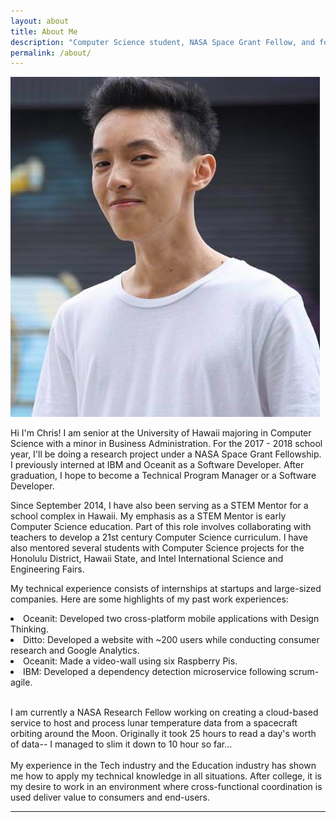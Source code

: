 ```yaml
---
layout: about
title: About Me
description: "Computer Science student, NASA Space Grant Fellow, and former IBM Software Developer Intern with the goal of using technology to create value."
permalink: /about/
---
```


<img class="ui fluid centered medium image" src="../images/h.png">

Hi I'm Chris! I am senior at the University of Hawaii majoring in Computer Science with a minor in Business Administration. 
For the 2017 - 2018 school year, I'll be doing a research project under a NASA Space Grant Fellowship. I previously interned at IBM and Oceanit as a Software Developer. After graduation, I hope to become a Technical Program Manager or a Software Developer.

Since September 2014, I have also been serving as a STEM Mentor for a school complex in Hawaii. My emphasis as a STEM Mentor is early Computer Science education. Part of this role involves collaborating with teachers to develop a 21st century Computer Science curriculum. I have also mentored several students with Computer Science projects for the Honolulu District, Hawaii State, and Intel International Science and Engineering Fairs. 

My technical experience consists of internships at startups and large-sized companies.
Here are some highlights of my past work experiences: 

<li> Oceanit: Developed two cross-platform mobile applications with Design Thinking.
<li> Ditto: Developed a website with ~200 users while conducting consumer research and Google Analytics.
<li> Oceanit: Made a video-wall using six Raspberry Pis. 
<li> IBM: Developed a dependency detection microservice following scrum-agile.
<br>
<br>

I am currently a NASA Research Fellow working on creating a cloud-based service to host and process lunar temperature data from a spacecraft orbiting around the Moon. Originally it took 25 hours to read a day's worth of data-- I managed to slim it down to 10 hour so far... 
<br>
<br>
My experience in the Tech industry and the Education industry has shown me how to apply my technical knowledge in all situations. After college, it is my desire to work in an environment where cross-functional coordination is used deliver value to consumers and end-users. 

<hr>



